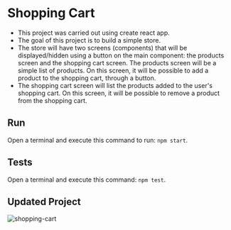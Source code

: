 # Shopping Cart

- This project was carried out using create react app.
- The goal of this project is to build a simple store.
- The store will have two screens (components) that will be displayed/hidden using a button on the main component: the products screen and the shopping cart screen. The products screen will be a simple list of products. On this screen, it will be possible to add a product to the shopping cart, through a button.
- The shopping cart screen will list the products added to the user's shopping cart. On this screen, it will be possible to remove a product from the shopping cart.

## Run

Open a terminal and execute this command to run: ```npm start```.

## Tests

Open a terminal and execute this command: ```npm test```. 

## Updated Project

![shopping-cart](https://user-images.githubusercontent.com/62312328/174800351-5140820c-8f13-4803-805b-7682cc53cabe.gif)



